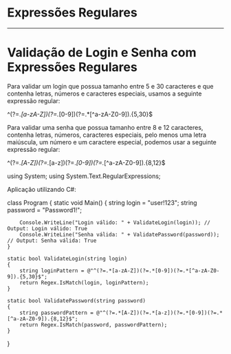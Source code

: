 Expressões Regulares<a name="TOP"></a>
===================
- - - - 
# Validação de Login e Senha com Expressões Regulares #

Para validar um login que possua tamanho entre 5 e 30 caracteres e que contenha letras, números e caracteres especiais, usamos a seguinte expressão regular:

^(?=.*[a-zA-Z])(?=.*[0-9])(?=.*[^a-zA-Z0-9]).{5,30}$

Para validar uma senha que possua tamanho entre 8 e 12 caracteres, contenha letras, números, caracteres especiais, pelo menos uma letra maiúscula, um número e um caractere especial, podemos usar a seguinte expressão regular:

^(?=.*[A-Z])(?=.*[a-z])(?=.*[0-9])(?=.*[^a-zA-Z0-9]).{8,12}$

using System;
using System.Text.RegularExpressions;


Aplicação utilizando C#:

class Program
{
    static void Main()
    {
        string login = "user!123";
        string password = "Password1!";

        Console.WriteLine("Login válido: " + ValidateLogin(login)); // Output: Login válido: True
        Console.WriteLine("Senha válida: " + ValidatePassword(password)); // Output: Senha válida: True
    }

    static bool ValidateLogin(string login)
    {
        string loginPattern = @"^(?=.*[a-zA-Z])(?=.*[0-9])(?=.*[^a-zA-Z0-9]).{5,30}$";
        return Regex.IsMatch(login, loginPattern);
    }

    static bool ValidatePassword(string password)
    {
        string passwordPattern = @"^(?=.*[A-Z])(?=.*[a-z])(?=.*[0-9])(?=.*[^a-zA-Z0-9]).{8,12}$";
        return Regex.IsMatch(password, passwordPattern);
    }
}
